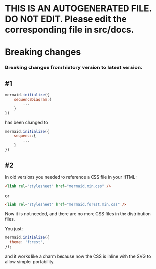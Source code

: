 # THIS IS AN AUTOGENERATED FILE. DO NOT EDIT. Please edit the corresponding file in src/docs.

# Breaking changes

### Breaking changes from history version to latest version:

## #1

```javascript
mermaid.initialize({
    sequenceDiagram:{
        ...
    }
})
```

has been changed to

```javascript
mermaid.initialize({
    sequence:{
        ...
    }
})
```

## #2

In old versions you needed to reference a CSS file in your HTML:

```html
<link rel="stylesheet" href="mermaid.min.css" />
```

or

```html
<link rel="stylesheet" href="mermaid.forest.min.css" />
```

Now it is not needed, and there are no more CSS files in the distribution files.

You just:

```javascript
mermaid.initialize({
  theme: 'forest',
});
```

and it works like a charm because now the CSS is inline with the SVG to allow simpler portability.
